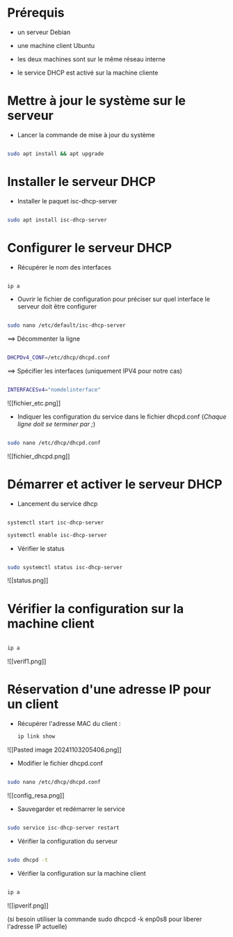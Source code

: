 
# Prérequis

- un serveur Debian

- une machine client Ubuntu

- les deux machines sont sur le même réseau interne

- le service DHCP est activé sur la machine cliente

# Mettre à jour le système sur le serveur

- Lancer la commande de mise à jour du système

```bash

sudo apt install && apt upgrade

```

# Installer le serveur DHCP

- Installer le paquet isc-dhcp-server

```bash

sudo apt install isc-dhcp-server

```

# Configurer le serveur DHCP

- Récupérer le nom des interfaces 

```bash

ip a

```

- Ouvrir le fichier de configuration pour préciser sur quel interface le serveur doit être configurer

```bash

sudo nano /etc/default/isc-dhcp-server

```

==>  Décommenter la ligne

```bash

DHCPDv4_CONF=/etc/dhcp/dhcpd.conf

```

==>  Spécifier les interfaces (uniquement IPV4 pour notre cas)

```bash

INTERFACESv4="nomdelinterface"

```

![[fichier_etc.png]]

- Indiquer les configuration du service dans le fichier dhcpd.conf 
(*Chaque ligne doit se terminer par ;*)

```bash

sudo nano /etc/dhcp/dhcpd.conf

```

![[fichier_dhcpd.png]]
# Démarrer et activer le serveur DHCP

- Lancement du service dhcp

```bash

systemctl start isc-dhcp-server

systemctl enable isc-dhcp-server

```

- Vérifier le status

```bash

sudo systemctl status isc-dhcp-server

```
![[status.png]]
# Vérifier la configuration sur la machine client

```bash

ip a

```
![[verif1.png]]
# Réservation d'une adresse IP pour un client

- Récupérer l'adresse MAC du client : 
	```bash
	ip link show
	```
	
![[Pasted image 20241103205406.png]]

- Modifier le fichier dhcpd.conf

```bash

sudo nano /etc/dhcp/dhcpd.conf

```

![[config_resa.png]]

- Sauvegarder et redémarrer le service

```bash

sudo service isc-dhcp-server restart

```

- Vérifier la configuration du serveur

```bash

sudo dhcpd -t

```

- Vérifier la configuration sur la machine client

```bash

ip a

```
![[ipverif.png]]

(si besoin utiliser la commande sudo dhcpcd -k enp0s8 pour liberer  l'adresse IP actuelle)
